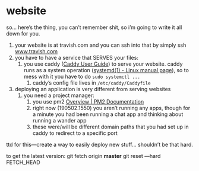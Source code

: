 # website
so… here’s the thing, you can’t remember shit, so i’m going to write it all down for you.

1. your website is at travish.com and you can ssh into that by simply ssh www.travish.com
2. you have to have a service that SERVES your files:
	1. you use caddy ([Caddy User Guide](https://caddyserver.com/docs)) to serve your website. caddy runs as a system operation ([systemd(1) - Linux manual page](http://man7.org/linux/man-pages/man1/systemd.1.html)), so to mess with it you have to do `sudo systemctl ...`
		1. caddy’s config file lives in `/etc/caddy/Caddyfile `
3. deploying an application is very different from serving websites
	1. you need a project manager:
		1. you use pm2 [Overview | PM2 Documentation](https://pm2.io/doc/en/runtime/overview/?utm_source=pm2&utm_medium=website&utm_campaign=rebranding)
		2. right now (190502.1550) you aren’t running any apps, though for a minute you had been running a chat app and thinking about running a wander app
		3. these were/will be different domain paths that you had set up in caddy to redirect to a specific port

ttd for this—create a way to easily deploy new stuff… shouldn’t be that hard.

to get the latest version:
git fetch origin **master**
git reset —hard FETCH_HEAD
